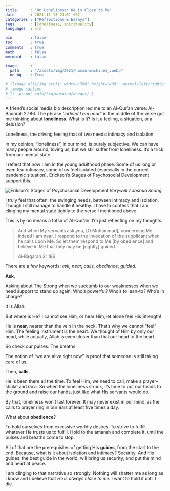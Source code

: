 ```yaml
---
title      : "On Loneliness: He is Close to Me"
date       : 2021-11-13 23:01 +07
categories : ["Reflections & Essays"]
tags       : [loneliness, spirituality]
languages  : 🇬🇧

pin        : false
toc        : true
comments   : true
math       : false
mermaid    : false

image      :
  path     : "/assets/img/2021/human-machine1_.webp"
  no_bg    : True

# ![image alt](img src){: width="700" height="400" .normal/left/right/shadow}
# _image caption_
# {: .prompt-info/tip/warning/danger/ }
---
```




A friend’s social media bio description led me to an Al-Qur’an verse: Al-Baqarah 2:186. The phrase “_indeed I am near_” in the middle of the verse got me thinking about **loneliness**. What is it? Is it a feeling, a situation, or a delusion?

Loneliness, the driving feeling that of two needs: intimacy and isolation.

In my opinion, “loneliness”, in our mind, is purely subjective. We can have many people around, loving us, but we still suffer from loneliness. It’s a trick from our mental state.

I reflect that now I am in the young adulthood phase. Some of us long or even fear intimacy, some of us feel isolated (especially in the current pandemic situation). Erickson’s Stages of Psychosocial Development support this.

![Erikson's Stages of Psychosocial Development](https://www.verywellmind.com/thmb/ha8hYPFHxGZ6tOSQ9TYz2tA_Kiw=/1500x1001/filters:no_upscale():max_bytes(150000):strip_icc():format(webp)/2795740-article-erik-eriksons-stages-of-psychosocial-development-5ac3df9e875db90037ffa803.png)
_Verywell / Joshua Seong_

I truly feel that often, the swinging needs, between intimacy and isolation. Though I still manage to handle it healthy. I have to confess that I am clinging my mental state tightly to the verse I mentioned above.

This is by no means a tafsir of Al-Qur’an. I’m just reflecting on my thoughts.

> And when My servants ask you, [O Muḥammad], concerning Me – indeed I am near. I respond to the invocation of the supplicant when he calls upon Me. So let them respond to Me [by obedience] and believe in Me that they may be [rightly] guided.
>
> Al-Baqarah 2: 186

There are a few keywords: _ask, near, calls, obedience, guided_.

**Ask**.

Asking about The Strong when we succumb to our weaknesses when we need support to stand up again. Who’s powerful? Who’s to lean-to? Who’s in charge?

It is Allah.

But where is He? I cannot see Him, or hear Him, let alone feel His Strength!

He is **near**, nearer than the vein in the neck. That’s why we cannot “feel” Him. The feeling instrument is the heart. We thought of Him by only our head, while actually, Allah is even closer than that our head to the heart.

So check our pulses. The breaths.

The notion of “we are alive right now” is proof that someone is still taking care of us.

Then, **calls**.

He is been there all the time. To feel Him, we need to call, make a prayer–shalat and du’a. So when the loneliness struck, it’s time to put our heads to the ground and raise our hands, just like what His servants would do.

By that, loneliness won’t last forever. It may never exist in our mind, as the calls to prayer ring in our ears at least five times a day.

What about **obedience**?

To hold ourselves from excessive worldly desires. To strive to fulfill whatever He trusts us to fulfill. Hold to the amanah and complete it, until the pulses and breaths come to stop.

All of that are the prerequisites of getting His **guides**, from the start to the end. Because, what is it about isolation and intimacy? Security. And His guides, the best guide in the world, will bring us security, and put the mind and heart at peace.

I am clinging to that narrative so strongly. Nothing will shatter me as long as I know and I believe that _He is always close to me_. I want to hold it until I die.
